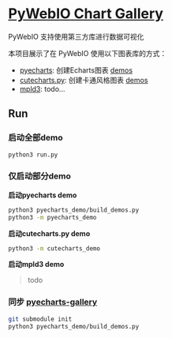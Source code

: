 # [PyWebIO Chart Gallery](https://github.com/wang0618/pywebio-chart-gallery)

PyWebIO 支持使用第三方库进行数据可视化

本项目展示了在 PyWebIO 使用以下图表库的方式：

 - [pyecharts](https://github.com/pyecharts/pyecharts): 创建Echarts图表 [demos](todo/?pywebio_api=pyecharts)
 - [cutecharts.py](https://github.com/cutecharts/cutecharts.py): 创建卡通风格图表 [demos](todo/?pywebio_api=cutecharts)
 - [mpld3](https://mpld3.github.io/): todo...


## Run

### 启动全部demo

```bash
python3 run.py
```

### 仅启动部分demo

**启动pyecharts demo**

```bash
python3 pyecharts_demo/build_demos.py
python3 -m pyecharts_demo
```

**启动cutecharts.py demo**

```bash
python3 -m cutecharts_demo
```

**启动mpld3 demo**

> todo

### 同步 [pyecharts-gallery](https://github.com/pyecharts/pyecharts-gallery)

```bash
git submodule init
python3 pyecharts_demo/build_demos.py
```
